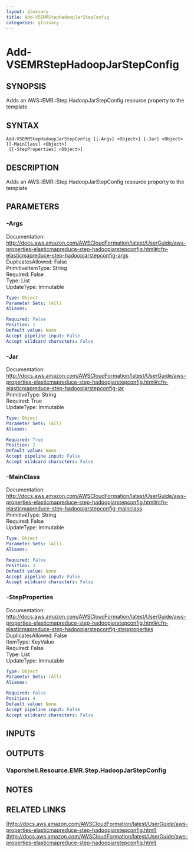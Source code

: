 ```yaml
---
layout: glossary
title: Add-VSEMRStepHadoopJarStepConfig
categories: glossary
---
```


# Add-VSEMRStepHadoopJarStepConfig

## SYNOPSIS
Adds an AWS::EMR::Step.HadoopJarStepConfig resource property to the template

## SYNTAX

```
Add-VSEMRStepHadoopJarStepConfig [[-Args] <Object>] [-Jar] <Object> [[-MainClass] <Object>]
 [[-StepProperties] <Object>]
```

## DESCRIPTION
Adds an AWS::EMR::Step.HadoopJarStepConfig resource property to the template

## PARAMETERS

### -Args
Documentation: http://docs.aws.amazon.com/AWSCloudFormation/latest/UserGuide/aws-properties-elasticmapreduce-step-hadoopjarstepconfig.html#cfn-elasticmapreduce-step-hadoopjarstepconfig-args    
DuplicatesAllowed: False    
PrimitiveItemType: String    
Required: False    
Type: List    
UpdateType: Immutable

```yaml
Type: Object
Parameter Sets: (All)
Aliases: 

Required: False
Position: 1
Default value: None
Accept pipeline input: False
Accept wildcard characters: False
```

### -Jar
Documentation: http://docs.aws.amazon.com/AWSCloudFormation/latest/UserGuide/aws-properties-elasticmapreduce-step-hadoopjarstepconfig.html#cfn-elasticmapreduce-step-hadoopjarstepconfig-jar    
PrimitiveType: String    
Required: True    
UpdateType: Immutable

```yaml
Type: Object
Parameter Sets: (All)
Aliases: 

Required: True
Position: 2
Default value: None
Accept pipeline input: False
Accept wildcard characters: False
```

### -MainClass
Documentation: http://docs.aws.amazon.com/AWSCloudFormation/latest/UserGuide/aws-properties-elasticmapreduce-step-hadoopjarstepconfig.html#cfn-elasticmapreduce-step-hadoopjarstepconfig-mainclass    
PrimitiveType: String    
Required: False    
UpdateType: Immutable

```yaml
Type: Object
Parameter Sets: (All)
Aliases: 

Required: False
Position: 3
Default value: None
Accept pipeline input: False
Accept wildcard characters: False
```

### -StepProperties
Documentation: http://docs.aws.amazon.com/AWSCloudFormation/latest/UserGuide/aws-properties-elasticmapreduce-step-hadoopjarstepconfig.html#cfn-elasticmapreduce-step-hadoopjarstepconfig-stepproperties    
DuplicatesAllowed: False    
ItemType: KeyValue    
Required: False    
Type: List    
UpdateType: Immutable

```yaml
Type: Object
Parameter Sets: (All)
Aliases: 

Required: False
Position: 4
Default value: None
Accept pipeline input: False
Accept wildcard characters: False
```

## INPUTS

## OUTPUTS

### Vaporshell.Resource.EMR.Step.HadoopJarStepConfig

## NOTES

## RELATED LINKS

[http://docs.aws.amazon.com/AWSCloudFormation/latest/UserGuide/aws-properties-elasticmapreduce-step-hadoopjarstepconfig.html](http://docs.aws.amazon.com/AWSCloudFormation/latest/UserGuide/aws-properties-elasticmapreduce-step-hadoopjarstepconfig.html)

